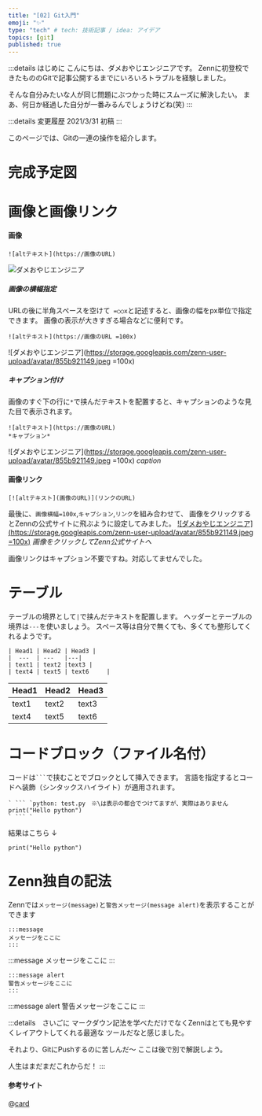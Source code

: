 ```yaml
---
title: "[02] Git入門"
emoji: "✨"
type: "tech" # tech: 技術記事 / idea: アイデア
topics: [git]
published: true
---
```


:::details はじめに
こんにちは、ダメおやじエンジニアです。
Zennに初登校できたもののGitで記事公開するまでにいろいろトラブルを経験しました。

そんな自分みたいな人が同じ問題にぶつかった時にスムーズに解決したい。
まあ、何日か経過した自分が一番みるんでしょうけどね(笑)
:::

:::details 変更履歴
2021/3/31   初稿
:::

このページでは、Gitの一連の操作を紹介します。

# 完成予定図




# 画像と画像リンク
#### 画像
```md:画像
![altテキスト](https://画像のURL)
```
![ダメおやじエンジニア](https://storage.googleapis.com/zenn-user-upload/avatar/855b921149.jpeg)

##### 画像の横幅指定
URLの後に半角スペースを空けて` =○○x`と記述すると、画像の幅をpx単位で指定できます。
画像の表示が大きすぎる場合などに便利です。
```md:画像（横幅指定）
![altテキスト](https://画像のURL =100x)
```
![ダメおやじエンジニア](https://storage.googleapis.com/zenn-user-upload/avatar/855b921149.jpeg =100x)


##### キャプション付け
画像のすぐ下の行に`*`で挟んだテキストを配置すると、キャプションのような見た目で表示されます。
```md:画像（キャプション付）
![altテキスト](https://画像のURL)
*キャプション*
```
![ダメおやじエンジニア](https://storage.googleapis.com/zenn-user-upload/avatar/855b921149.jpeg =100x)
*caption*

#### 画像リンク
```md:画像リンク
[![altテキスト](画像のURL)](リンクのURL)
```
最後に、`画像横幅=100x`,`キャプション`,`リンク`を組み合わせて、
画像をクリックするとZennの公式サイトに飛ぶように設定してみました。
[![ダメおやじエンジニア](https://storage.googleapis.com/zenn-user-upload/avatar/855b921149.jpeg =100x)](https://zenn.dev/zenn)
*画像をクリックしてZenn公式サイトへ*

画像リンクはキャプション不要ですね。対応してませんでした。


# テーブル
テーブルの境界として`|`で挟んだテキストを配置します。
ヘッダーとテーブルの境界は`---`を使いましょう。
スペース等は自分で無くても、多くても整形してくれるようです。
```md: table
| Head1 | Head2 | Head3 |
|  ---  | ---   |---|
| text1 | text2 |text3 |
| text4 | text5 | text6     |
```
| Head1 | Head2 | Head3 |
| ---   | ---   | ---   |
| text1 | text2 | text3 |
| text4  | text5  | text6   |


# コードブロック（ファイル名付）
コードは` ``` `で挟むことでブロックとして挿入できます。
言語を指定するとコードへ装飾（シンタックスハイライト）が適用されます。
```
` ``` `python: test.py　※\は表示の都合でつけてますが、実際はありません
print("Hello python")
` ``` `
```
結果はこちら
↓
```python: test.py
print("Hello python")
```




# Zenn独自の記法
Zennでは`メッセージ(message)`と`警告メッセージ(message alert)`を表示することができます

```md:メッセージ
:::message
メッセージをここに
:::
```
:::message
メッセージをここに
:::

```md:警告メッセージ
:::message alert
警告メッセージをここに
:::
```
:::message alert
警告メッセージをここに
:::

:::details　さいごに
マークダウン記法を学べただけでなくZennはとても見やすくレイアウトしてくれる最適な
ツールだなと感じました。

それより、GitにPushするのに苦しんだ～
ここは後で別で解説しよう。

人生はまだまだこれからだ！
:::

#### 参考サイト
@[card](https://zenn.dev/zenn/articles/markdown-guide)

